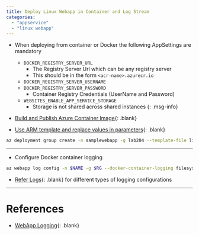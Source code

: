 ```yaml
---
title: Deploy Linux Webapp in Container and Log Stream
categories: 
  - "appservice"
  - "linux webapp"
---
```


- When deploying from container or Docker the following AppSettings are mandatory
  - `DOCKER_REGISTRY_SERVER_URL`
      - The Registry Server Url which can be any registry server
      - This should be in the form `<acr-name>.azurecr.io`
  - `DOCKER_REGISTRY_SERVER_USERNAME`
  - `DOCKER_REGISTRY_SERVER_PASSWORD`
      - Container Registry Credentials (UserName and Password)
  - `WEBSITES_ENABLE_APP_SERVICE_STORAGE`
      - Storage is not shared across shared instances
{: .msg-info}

- [Build and Publish Azure Container Image](/docs/Azure/Compute/ACR/publish-image){: .blank}

- [Use ARM template and replace values in parameters](https://github.com/guptanikx/azure-hack/blob/main/iac/azure/webapp/linux_docker.json){: .blank}
```bash
az deployment group create -n samplewebapp -g lab204 --template-file lin_docker.bicep
```
---
- Configure Docker container logging
```bash
az webapp log config -n $NAME -g $RG --docker-container-logging filesystem
```
- [Refer Logs](logs){: .blank} for different types of logging configurations

---

# References
- [WebApp Logging](https://learn.microsoft.com/en-us/cli/azure/webapp/log?view=azure-cli-latest#az-webapp-log-config){: .blank}
